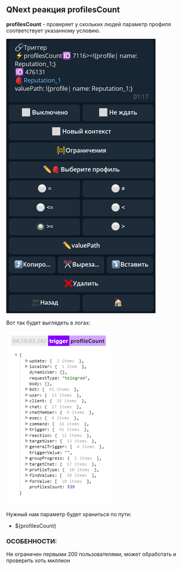 ## QNext реакция profilesCount

**profilesCount** - проверяет у скольких людей параметр профиля соответствует указанному условию.

![](./1.png)

Вот так будет выглядеть в логах: 

![](./2.png)

Нужный нам параметр будет храниться по пути: 
* ${profilesCount} 


### ОСОБЕННОСТИ:

Не ограничен первыми 200 пользователями, может обработать и проверить хоть миллион







